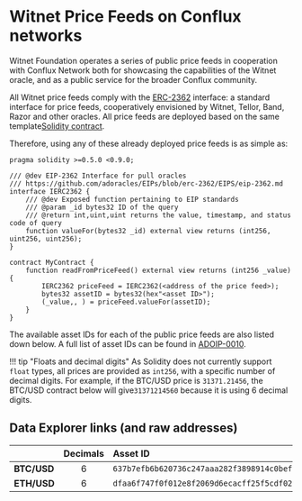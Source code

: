 # Witnet Price Feeds on Conflux networks

Witnet Foundation operates a series of public price feeds in cooperation with Conflux Network both for showcasing the
capabilities of the Witnet oracle, and as a public service for the broader Conflux community.

All Witnet price feeds comply with the [ERC-2362] interface: a standard interface for price feeds, cooperatively
envisioned by Witnet, Tellor, Band, Razor and other oracles. All price feeds are deployed based on the same template[Solidity contract](https://github.com/witnet/witnet-price-feed-examples/blob/master/contracts/ERC2362PriceFeed.sol).

Therefore, using any of these already deployed price feeds is as simple as:

```solidity
pragma solidity >=0.5.0 <0.9.0;

/// @dev EIP-2362 Interface for pull oracles
/// https://github.com/adoracles/EIPs/blob/erc-2362/EIPS/eip-2362.md
interface IERC2362 {
	/// @dev Exposed function pertaining to EIP standards
	/// @param _id bytes32 ID of the query
	/// @return int,uint,uint returns the value, timestamp, and status code of query
	function valueFor(bytes32 _id) external view returns (int256, uint256, uint256);
}

contract MyContract {
    function readFromPriceFeed() external view returns (int256 _value) {
        IERC2362 priceFeed = IERC2362(<address of the price feed>);
        bytes32 assetID = bytes32(hex"<asset ID>");
        (_value,, ) = priceFeed.valueFor(assetID);
    }
}
``` 

The available asset IDs for each of the public price feeds are also listed down below. A full list of asset IDs can
be found in [ADOIP-0010].

!!! tip "Floats and decimal digits"
    As Solidity does not currently support `float` types, all prices are provided as `int256`, with a specific number
    of decimal digits. For example, if the BTC/USD price is `31371.21456`, the BTC/USD contract below will give`31371214560` because it is using 6 decimal digits.

## Data Explorer links (and raw addresses)

|              | Decimals | Asset ID | Conflux.Testnet | Conflux.Mainnet |
| ------------ | :------: | :------- | :-------------- | :-------------- |
| **BTC/USD**  | 6 | `637b7efb6b620736c247aaa282f3898914c0bef6c12faff0d3fe9d4bea783020` | [`0x4F8Ac2D45475A1894Cb85E3A21173d5e83041083`](https://feeds.witnet.io/feeds/celo-alfajores_btc-usd_6) | Stay tuned!
| **ETH/USD**  | 6 | `dfaa6f747f0f012e8f2069d6ecacff25f5cdf0258702051747439949737fc0b5` | [`0xD182e334e3c7140F8a520d326E333CA5f1FB7dDa`](https://feeds.witnet.io/feeds/celo-alfajores_eth-usd_6) | Stay tuned!

[ERC-2362]: https://github.com/adoracles/ado-contracts/blob/master/contracts/interfaces/IERC2362.sol
[ADOIP-0010]: https://github.com/adoracles/ADOIPs/blob/main/adoip-0010.md#registered-ids
